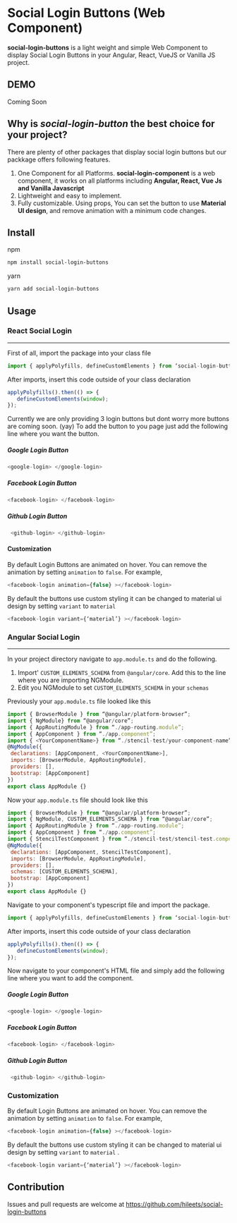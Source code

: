 
# Social Login Buttons (Web Component)

**__social-login-buttons__** is a light weight and simple Web Component to display Social Login Buttons in your Angular, React, VueJS or Vanilla JS project.


## DEMO
Coming Soon
## Why is _social-login-button_ the best choice for your project?
There are plenty of other packages that display social login buttons but our packkage offers following features.
1. One Component for all Platforms. **social-login-component** is a web component, it works on all platforms including **Angular, React, Vue Js and Vanilla Javascript**
2. Lightweight and easy to implement.
3. Fully customizable. Using props, You can set the button to use **Material UI design**, and remove animation with a minimum code changes.

## Install     
npm
```bash
npm install social-login-buttons
```
yarn
```bash
yarn add social-login-buttons
```



## Usage

### React Social Login
---

First of all, import the package into your class file
```javascript
import { applyPolyfills, defineCustomElements } from ‘social-login-buttons/loader’;
```

After imports, insert this code outside of your class declaration
```javascript
applyPolyfills().then(() => {
   defineCustomElements(window);
});
```

Currently we are only providing 3 login buttons but dont worry more buttons are coming soon. (yay)
To add the button to you page just add the following line where you want the button.
##### Google Login Button
```javascript
<google-login> </google-login>
```
##### Facebook Login Button
```javascript
<facebook-login> </facebook-login>
```

##### Github Login Button   
```javascript
 <github-login> </github-login>
```

#### Customization
By default Login Buttons are animated on hover. You can remove the animation by setting `animation` to `false`. For example,
```javascript
<facebook-login animation={false} ></facebook-login>
```
By default the buttons use custom styling it can be changed to material ui design by setting `variant` to `material` 

```javascript
<facebook-login variant={‘material’} ></facebook-login>
```



### Angular Social Login
---

In your project directory navigate to `app.module.ts` and do the following.
1. Import' `CUSTOM_ELEMENTS_SCHEMA` from `@angular/core`. Add this to the line where you are importing NGModule.
2. Edit you NGModule to set `CUSTOM_ELEMENTS_SCHEMA` in your `schemas`

Previously your `app.module.ts` file looked like this
```javascript
import { BrowserModule } from “@angular/platform-browser”;
import { NgModule} from “@angular/core”;
import { AppRoutingModule } from “./app-routing.module”;
import { AppComponent } from “./app.component”;
import { <YourComponentName>} from “./stencil-test/your-component-name”;
@NgModule({
 declarations: [AppComponent, <YourComponentName>],
 imports: [BrowserModule, AppRoutingModule],
 providers: [],
 bootstrap: [AppComponent]
})
export class AppModule {}
```


Now your `app.module.ts` file should look like this
```javascript
import { BrowserModule } from “@angular/platform-browser”;
import { NgModule, CUSTOM_ELEMENTS_SCHEMA } from “@angular/core”;
import { AppRoutingModule } from “./app-routing.module”;
import { AppComponent } from “./app.component”;
import { StencilTestComponent } from “./stencil-test/stencil-test.component”;
@NgModule({
 declarations: [AppComponent, StencilTestComponent],
 imports: [BrowserModule, AppRoutingModule],
 providers: [],
 schemas: [CUSTOM_ELEMENTS_SCHEMA],
 bootstrap: [AppComponent]
})
export class AppModule {}

```

Navigate to your component's typescript file and import the package.
```javascript
import { applyPolyfills, defineCustomElements } from ‘social-login-buttons/loader’;
```

After imports, insert this code outside of your class declaration
```javascript
applyPolyfills().then(() => {
   defineCustomElements(window);
});
```

Now navigate to your component's HTML file and simply add the following line where you want to add the component.
##### Google Login Button
```javascript
<google-login> </google-login>
```
##### Facebook Login Button
```javascript
<facebook-login> </facebook-login>
```

##### Github Login Button   
```javascript
 <github-login> </github-login>
```

### Customization
By default Login Buttons are animated on hover. You can remove the animation by setting `animation` to `false`. For example,
```javascript
<facebook-login animation={false} ></facebook-login>
```
By default the buttons use custom styling it can be changed to material ui design by setting `variant` to `material` .

```javascript
<facebook-login variant={‘material’} ></facebook-login>
```


## Contribution
Issues and pull requests are welcome at https://github.com/hileets/social-login-buttons

 
















